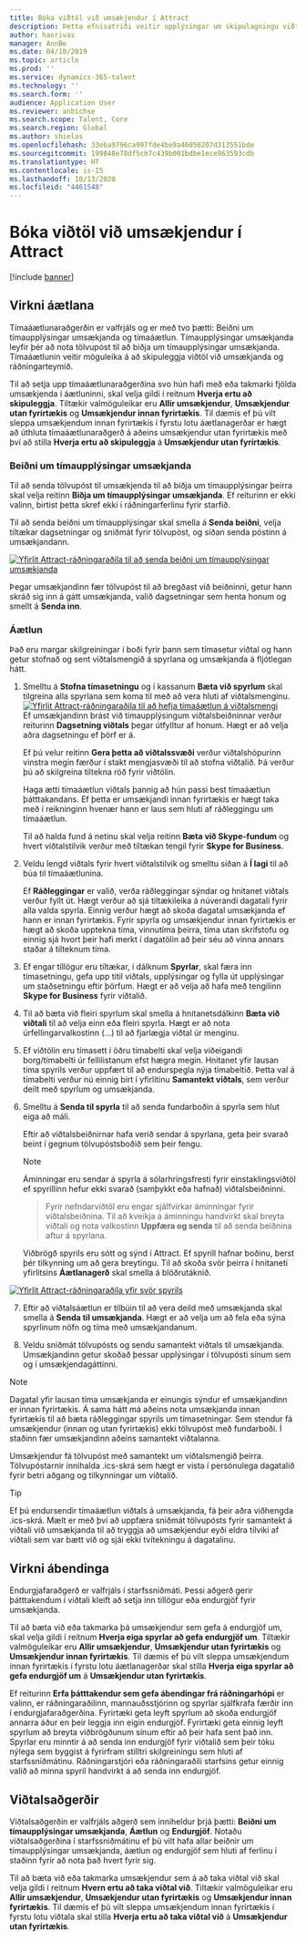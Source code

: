 ```yaml
---
title: Bóka viðtöl við umsækjendur í Attract
description: Þetta efnisatriði veitir upplýsingar um skipulagningu viðtala og ábendingar í Attract.
author: hasrivas
manager: AnnBe
ms.date: 04/10/2019
ms.topic: article
ms.prod: ''
ms.service: dynamics-365-talent
ms.technology: ''
ms.search.form: ''
audience: Application User
ms.reviewer: anbichse
ms.search.scope: Talent, Core
ms.search.region: Global
ms.author: shielas
ms.openlocfilehash: 33eba9796ca997fde4be9a46050207d313551bde
ms.sourcegitcommit: 199848e78df5cb7c439b001bdbe1ece963593cdb
ms.translationtype: HT
ms.contentlocale: is-IS
ms.lasthandoff: 10/13/2020
ms.locfileid: "4461548"
---
```

# <a name="schedule-interviews-in-attract"></a>Bóka viðtöl við umsækjendur í Attract

[!include [banner](includes/banner.md)]

## <a name="scheduler-activity"></a>Virkni áætlana

Tímaáætlunaraðgerðin er valfrjáls og er með tvo þætti: Beiðni um tímaupplýsingar umsækjanda og tímaáætlun. Tímaupplýsingar umsækjanda leyfir þér að nota tölvupóst til að biðja um tímaupplýsingar umsækjanda. Tímaáætlunin veitir möguleika á að skipuleggja viðtöl við umsækjanda og ráðningarteymið.

Til að setja upp tímaáætlunaraðgerðina svo hún hafi með eða takmarki fjölda umsækjenda í áætluninni, skal velja gildi í reitnum **Hverja ertu að skipuleggja**. Tiltækir valmöguleikar eru **Allir umsækjendur**, **Umsækjendur utan fyrirtækis** og **Umsækjendur innan fyrirtækis**. Til dæmis ef þú vilt sleppa umsækjendum innan fyrirtækis í fyrstu lotu áætlanagerðar er hægt að úthluta tímaáætlunaraðgerð á aðeins umsækjendur utan fyrirtækis með því að stilla **Hverja ertu að skipuleggja** á **Umsækjendur utan fyrirtækis**.

### <a name="candidate-availability-request"></a>Beiðni um tímaupplýsingar umsækjanda

Til að senda tölvupóst til umsækjenda til að biðja um tímaupplýsingar þeirra skal velja reitinn **Biðja um tímaupplýsingar umsækjanda**. Ef reiturinn er ekki valinn, birtist þetta skref ekki í ráðningarferlinu fyrir starfið.

Til að senda beiðni um tímaupplýsingar skal smella á **Senda beiðni**, velja tiltækar dagsetningar og sniðmát fyrir tölvupóst, og síðan senda póstinn á umsækjandann.

[![Yfirlit Attract-ráðningaraðila til að senda beiðni um tímaupplýsingar umsækjanda](./media/scheduler-candidate-request.png)](./media/scheduler-candidate-request.png)

Þegar umsækjandinn fær tölvupóst til að bregðast við beiðninni, getur hann skráð sig inn á gátt umsækjanda, valið dagsetningar sem henta honum og smellt á **Senda inn**.

### <a name="schedule"></a>Áætlun
Það eru margar skilgreiningar í boði fyrir þann sem tímasetur viðtal og hann getur stofnað og sent viðtalsmengið á spyrlana og umsækjanda á fljótlegan hátt.

1. Smelltu á **Stofna tímasetningu** og í kassanum **Bæta við spyrlum** skal tilgreina alla spyrlana sem koma til með að vera hluti af viðtalsmenginu.
[![Yfirlit Attract-ráðningaraðila til að hefja tímaáætlun á viðtalsmengi](./media/schedule-start-over.png)](./media/schedule-start-over.png)   
    Ef umsækjandinn brást við tímaupplýsingum viðtalsbeiðninnar verður reiturinn **Dagsetning viðtals** þegar útfylltur af honum. Hægt er að velja aðra dagsetningu ef þörf er á.
    
    Ef þú velur reitinn **Gera þetta að viðtalssvæði** verður viðtalshópurinn vinstra megin færður í stakt mengjasvæði til að stofna viðtalið. Þá verður þú að skilgreina tiltekna röð fyrir viðtölin.
    
    Haga ætti tímaáætlun viðtals þannig að hún passi best tímaáætlun þátttakandans. Ef þetta er umsækjandi innan fyrirtækis er hægt taka með í reikninginn hvenær hann er laus sem hluti af ráðleggingu um tímaáætlun.
    
    Til að halda fund á netinu skal velja reitinn **Bæta við Skype-fundum** og hvert viðtalstilvik verður með tiltækan tengil fyrir **Skype for Business**.

2. Veldu lengd viðtals fyrir hvert viðtalstilvik og smelltu síðan á **Í lagi** til að búa til tímaáætlunina.

    Ef **Ráðleggingar** er valið, verða ráðleggingar sýndar og hnitanet viðtals verður fyllt út. Hægt verður að sjá tiltækileika á núverandi dagatali fyrir alla valda spyrla. Einnig verður hægt að skoða dagatal umsækjanda ef hann er innan fyrirtækis. Fyrir spyrla og umsækjendur innan fyrirtækis er hægt að skoða upptekna tíma, vinnutíma þeirra, tíma utan skrifstofu og einnig sjá hvort þeir hafi merkt í dagatölin að þeir séu að vinna annars staðar á tilteknum tíma. 

3. Ef engar tillögur eru tiltækar, í dálknum **Spyrlar**, skal færa inn tímasetningu, gefa upp titil viðtals, upplýsingar og fylla út upplýsingar um staðsetningu eftir þörfum. Hægt er að velja að hafa með tengilinn **Skype for Business** fyrir viðtalið.

4. Til að bæta við fleiri spyrlum skal smella á hnitanetsdálkinn **Bæta við viðtali** til að velja einn eða fleiri spyrla. Hægt er að nota úrfellingarvalkostinn (...) til að fjarlægja viðtal úr menginu.
    
5. Ef viðtölin eru tímasett í öðru tímabelti skal velja viðeigandi borg/tímabelti úr fellilistanum efst hægra megin. Hnitanet yfir lausan tíma spyrils verður uppfært til að endurspegla nýja tímabeltið. Þetta val á tímabelti verður nú einnig birt í yfirlitinu **Samantekt viðtals**, sem verður deilt með spyrlum og umsækjanda. 

6. Smelltu á **Senda til spyrla** til að senda fundarboðin á spyrla sem hlut eiga að máli.

    Eftir að viðtalsbeiðnirnar hafa verið sendar á spyrlana, geta þeir svarað beint í gegnum tölvupóstsboðið sem þeir fengu.

    >[!NOTE]
    > Áminningar eru sendar á spyrla á sólarhringsfresti fyrir einstaklingsviðtöl ef spyrillinn hefur ekki svarað (samþykkt eða hafnað) viðtalsbeiðninni.

    > Fyrir nefndarviðtöl eru engar sjálfvirkar áminningar fyrir viðtalsbeiðnina. Til að kveikja á áminningu handvirkt skal breyta viðtali og nota valkostinn **Uppfæra og senda** til að senda beiðnina aftur á spyrlana.

    Viðbrögð spyrils eru sótt og sýnd í Attract. Ef spyrill hafnar boðinu, berst þér tilkynning um að gera breytingu. Til að skoða svör þeirra í hnitaneti yfirlitsins **Áætlanagerð** skal smella á blöðrutáknið.

[![Yfirlit Attract-ráðningaraðila yfir svör spyrils](./media/schedule-interviewer-response2.png)](./media/schedule-interviewer-response2.png)

7. Eftir að viðtalsáætlun er tilbúin til að vera deild með umsækjanda skal smella á **Senda til umsækjanda**. Hægt er að velja um að fela eða sýna spyrlinum nöfn og tíma með umsækjandanum.

8. Veldu sniðmát tölvupósts og sendu samantekt viðtals til umsækjanda. Umsækjandinn getur skoðað þessar upplýsingar í tölvupósti sínum sem og í umsækjendagáttinni.
    
>[!NOTE] 
> Dagatal yfir lausan tíma umsækjanda er einungis sýndur ef umsækjandinn er innan fyrirtækis. Á sama hátt má aðeins nota umsækjanda innan fyrirtækis til að bæta ráðleggingar spyrils um tímasetningar. Sem stendur fá umsækjendur (innan og utan fyrirtækis) ekki tölvupóst með fundarboði. Í staðinn fær umsækjandinn aðeins samantekt viðtalanna.

Umsækjendur fá tölvupóst með samantekt um viðtalsmengið þeirra. Tölvupóstarnir innihalda .ics-skrá sem hægt er vista í persónulega dagatalið fyrir betri aðgang og tilkynningar um viðtalið.

>[!TIP] 
> Ef þú endursendir tímaáætlun viðtals á umsækjanda, fá þeir aðra viðhengda .ics-skrá. Mælt er með því að uppfæra sniðmát tölvupósts fyrir samantekt á viðtali við umsækjanda til að tryggja að umsækjendur eyði eldra tilviki af viðtali sem var bætt við og sjái ekki tvítekningu á dagatalinu. 

## <a name="feedback-activity"></a>Virkni ábendinga

Endurgjafaraðgerð er valfrjáls í starfssniðmáti. Þessi aðgerð gerir þátttakendum í viðtali kleift að setja inn tillögur eða endurgjöf fyrir umsækjanda. 

Til að bæta við eða takmarka þá umsækjendur sem gefa á endurgjöf um, skal velja gildi í reitnum **Hverja eiga spyrlar að gefa endurgjöf um**.  Tiltækir valmöguleikar eru **Allir umsækjendur**, **Umsækjendur utan fyrirtækis** og **Umsækjendur innan fyrirtækis**. Til dæmis ef þú vilt sleppa umsækjendum innan fyrirtækis í fyrstu lotu áætlanagerðar skal stilla **Hverja eiga spyrlar að gefa endurgjöf um** á **Umsækjendur utan fyrirtækis**.

Ef reiturinn **Erfa þátttakendur sem gefa ábendingar frá ráðningarhópi** er valinn, er ráðningaraðilinn, mannauðsstjórinn og spyrlar sjálfkrafa færðir inn í endurgjafaraðgerðina. Fyrirtæki geta leyft spyrlum að skoða endurgjöf annarra áður en þeir leggja inn eigin endurgjöf. Fyrirtæki geta einnig leyft spyrlum að breyta viðbrögðunum sínum eftir að þeir hafa sent það inn. Spyrlar eru minntir á að senda inn endurgjöf fyrir viðtalið sem þeir tóku nýlega sem byggist á fyrirfram stilltri skilgreiningu sem hluti af starfssniðmátinu. Ráðningarstjóri eða ráðningaraðili starfsins getur einnig valið að minna spyril handvirkt á að senda inn endurgjöf.

## <a name="interview-activity"></a>Viðtalsaðgerðir

Viðtalsaðgerðin er valfrjáls aðgerð sem inniheldur þrjá þætti: **Beiðni um tímaupplýsingar umsækjanda**, **Áætlun** og **Endurgjöf**. Notaðu viðtalsaðgerðina í starfssniðmátinu ef þú vilt hafa allar beiðnir um tímaupplýsingar umsækjanda, áætlun og endurgjöf sem hluti af ferlinu í staðinn fyrir að nota það hvert fyrir sig.

Til að bæta við eða takmarka umsækjendur sem á að taka viðtal við skal velja gildi í reitnum **Hvern ertu að taka viðtal við**. Tiltækir valmöguleikar eru **Allir umsækjendur**, **Umsækjendur utan fyrirtækis** og **Umsækjendur innan fyrirtækis**. Til dæmis ef þú vilt sleppa umsækjendum innan fyrirtækis í fyrstu lotu viðtala skal stilla **Hverja ertu að taka viðtal við** á **Umsækjendur utan fyrirtækis**.
